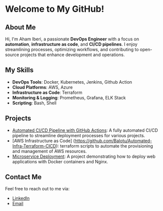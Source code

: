 # Welcome to My GitHub!

## About Me
Hi, I'm Aham Iberi, a passionate **DevOps Engineer** with a focus on **automation**, **infrastructure as code**, and **CI/CD pipelines**. I enjoy streamlining processes, optimizing workflows, and contributing to open-source projects that enhance development and operations.

## My Skills
- **DevOps Tools**: Docker, Kubernetes, Jenkins, Github Action 
- **Cloud Platforms**: AWS, Azure 
- **Infrastructure as Code**: Terraform
- **Monitoring & Logging**: Prometheus, Grafana, ELK Stack
- **Scripting**: Bash, Shell 

## Projects
- [Automated CI/CD Pipeline with GitHub Actions](https://github.com/Balotu/CICD-Deployment): A fully automated CI/CD pipeline to streamline deployment processes for various projects.
- [AWS Infrastructure as Code] (https://github.com/Balotu/Automated-Infra-Terraform-CICD): terraform scripts to automate the provisioning and management of AWS resources.
- [Microservice Deployment](https://github.com/Balotu/Automated-microservice-deployment): A project demonstrating how to deploy web applications with Docker containers and Nginx.

## Contact Me
Feel free to reach out to me via:
- [LinkedIn](your-linkedin)
- [Email](your-email@example.com)
